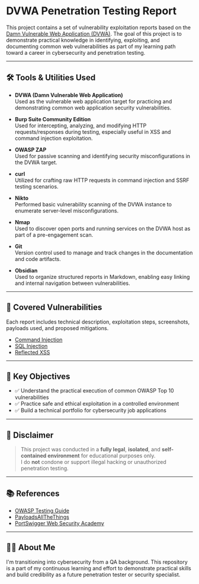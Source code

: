 # DVWA Penetration Testing Report

This project contains a set of vulnerability exploitation reports based on the [Damn Vulnerable Web Application (DVWA)](https://owasp.org/www-project-damn-vulnerable-web-sockets/). The goal of this project is to demonstrate practical knowledge in identifying, exploiting, and documenting common web vulnerabilities as part of my learning path toward a career in cybersecurity and penetration testing.

---
## 🛠 Tools & Utilities Used

- **DVWA (Damn Vulnerable Web Application)**  
  Used as the vulnerable web application target for practicing and demonstrating common web application security vulnerabilities.

- **Burp Suite Community Edition**  
  Used for intercepting, analyzing, and modifying HTTP requests/responses during testing, especially useful in XSS and command injection exploitation.

- **OWASP ZAP**  
  Used for passive scanning and identifying security misconfigurations in the DVWA target.

- **curl**  
  Utilized for crafting raw HTTP requests in command injection and SSRF testing scenarios.

- **Nikto**  
  Performed basic vulnerability scanning of the DVWA instance to enumerate server-level misconfigurations.

- **Nmap**  
  Used to discover open ports and running services on the DVWA host as part of a pre-engagement scan.

- **Git**  
  Version control used to manage and track changes in the documentation and code artifacts.

- **Obsidian**  
  Used to organize structured reports in Markdown, enabling easy linking and internal navigation between vulnerabilities.

---
## 📌 Covered Vulnerabilities

Each report includes technical description, exploitation steps, screenshots, payloads used, and proposed mitigations.

- [Command Injection](report/command-injection.md)
- [SQL Injection](report/sql-injection.md)
- [Reflected XSS](report/reflected-xss.md)
---
## 🎯 Key Objectives

- ✅ Understand the practical execution of common OWASP Top 10 vulnerabilities
- ✅ Practice safe and ethical exploitation in a controlled environment
- ✅ Build a technical portfolio for cybersecurity job applications

---
## 🚨 Disclaimer

> This project was conducted in a **fully legal**, **isolated**, and **self-contained environment** for educational purposes only.  
> I do **not** condone or support illegal hacking or unauthorized penetration testing.

---
## 📚 References

- [OWASP Testing Guide](https://owasp.org/www-project-web-security-testing-guide/)
- [PayloadsAllTheThings](https://github.com/swisskyrepo/PayloadsAllTheThings)
- [PortSwigger Web Security Academy](https://portswigger.net/web-security)

---
## 🙋‍♂️ About Me

I'm transitioning into cybersecurity from a QA background. This repository is a part of my continuous learning and effort to demonstrate practical skills and build credibility as a future penetration tester or security specialist.
 
